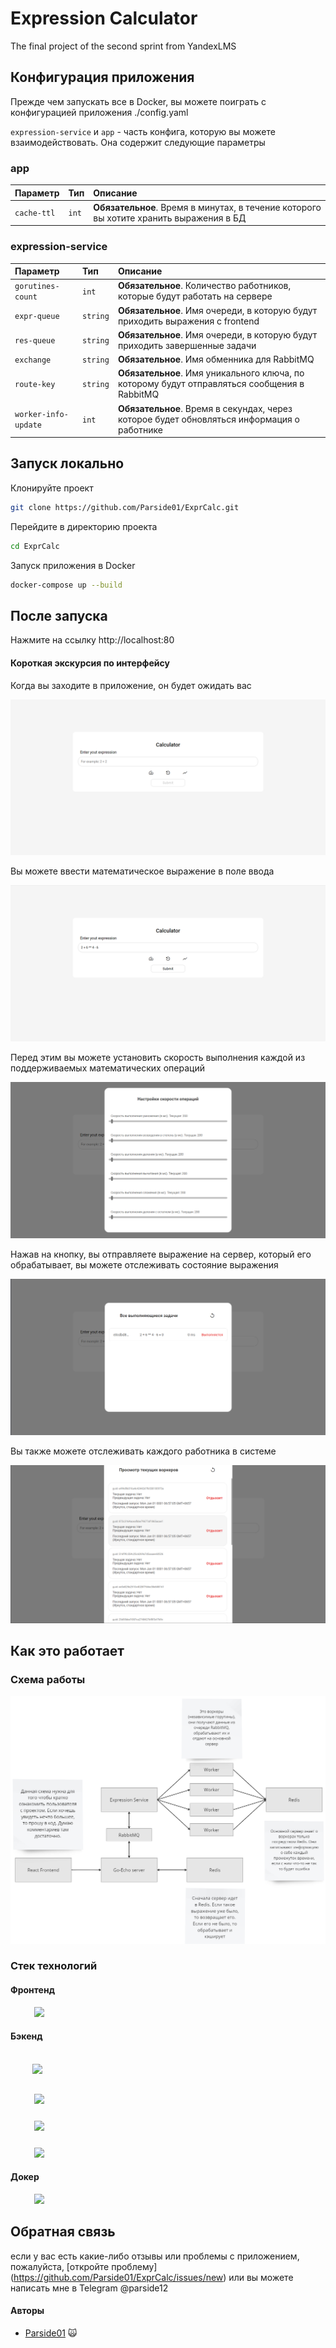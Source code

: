 # Expression Calculator

The final project of the second sprint from YandexLMS

## Конфигурация приложения

Прежде чем запускать все в Docker, вы можете поиграть с конфигурацией приложения ./config.yaml

`expression-service` и `app` - часть конфига, которую вы можете взаимодействовать. Она содержит следующие параметры

### app
| Параметр | Тип     | Описание                |
| :------ | :------ | :--------------------- |
| `cache-ttl` | `int` | **Обязательное**. Время в минутах, в течение которого вы хотите хранить выражения в БД |


### expression-service
| Параметр        | Тип     | Описание                |
| :------------- | :------ | :--------------------- |
| `gorutines-count` | `int`    | **Обязательное**. Количество работников, которые будут работать на сервере|
| `expr-queue`     | `string` | **Обязательное**. Имя очереди, в которую будут приходить выражения с frontend|
| `res-queue`      | `string` | **Обязательное**. Имя очереди, в которую будут приходить завершенные задачи|
| `exchange`       | `string` | **Обязательное**. Имя обменника для RabbitMQ|
| `route-key`      | `string` | **Обязательное**. Имя уникального ключа, по которому будут отправляться сообщения в RabbitMQ|
|`worker-info-update`| `int` |  **Обязательное**. Время в секундах, через которое будет обновляться информация о работнике|

## Запуск локально

Клонируйте проект

```bash
git clone https://github.com/Parside01/ExprCalc.git
```

Перейдите в директорию проекта

```bash
cd ExprCalc
```

Запуск приложения в Docker

```bash
docker-compose up --build
```


## После запуска

Нажмите на ссылку http://localhost:80

#### Короткая экскурсия по интерфейсу 

Когда вы заходите в приложение, он будет ожидать вас

![App Screenshot](./screenshots/home-screen.png)

Вы можете ввести математическое выражение в поле ввода

![App Screenshot](./screenshots/example.png)

Перед этим вы можете установить скорость выполнения каждой из поддерживаемых математических операций

![App Screenshot](./screenshots/options.png)


Нажав на кнопку, вы отправляете выражение на сервер, который его обрабатывает, вы можете отслеживать состояние выражения

![App Screenshot](./screenshots/tasks.png)

Вы также можете отслеживать каждого работника в системе

![App Screenshot](./screenshots/worker-monitoring.png)


## Как это работает


### Схема работы

![App Screenshot](./screenshots/scheme.png)


### Стек технологий
#### Фронтенд

<a href="https://reactjs.org/"><img src="https://upload.wikimedia.org/wikipedia/commons/a/a7/React-icon.svg" width="45" style="margin-left:7.5%;"> </a>

#### Бэкенд
<br>
<a href="https://golang.org/"> <img src="https://upload.wikimedia.org/wikipedia/commons/thumb/0/05/Go_Logo_Blue.svg/768px-Go_Logo_Blue.svg.png" width="70" style="margin-left:7%; margin-bottom:15px;"> </a>

<a href="https://github.com/labstack/echo"><img src="https://camo.githubusercontent.com/794ace8f539408352061bb193fce26a0df05bed29d57d2125968fa99143b67cd/68747470733a2f2f63646e2e6c6162737461636b2e636f6d2f696d616765732f6563686f2d6c6f676f2e737667" width="100" style="margin-left:7.5%;margin-bottom:10px;"></a>

<a href="https://www.rabbitmq.com/what-is-rabbitmq.html"><img src="https://storage.yandexcloud.net/media.ref-model.ru/Rabbit_MQ_logo_67175cb0a9.png" width="110" style="margin-left:7.5%; margin-bottom:10px;"><a>

<img src="https://upload.wikimedia.org/wikipedia/commons/thumb/6/64/Logo-redis.svg/330px-Logo-redis.svg.png" width="100" style="margin-left:7.5%;">

 
#### Докер

<a href="https://www.docker.com/"><img src="https://upload.wikimedia.org/wikipedia/commons/thumb/4/4e/Docker_%28container_engine%29_logo.svg/330px-Docker_%28container_engine%29_logo.svg.png" width="120"
style="margin-left:7.5%;"> </a>

## Обратная связь

если у вас есть какие-либо отзывы или проблемы с приложением, пожалуйста, [откройте проблему] (https://github.com/Parside01/ExprCalc/issues/new) или вы можете написать мне в Telegram @parside12

#### Авторы
+ [Parside01](https://github.com/Parside01) :scream_cat: